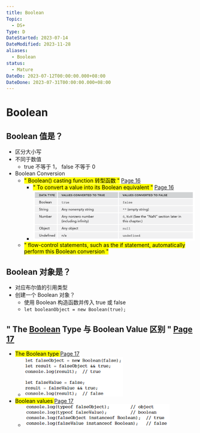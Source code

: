```yaml
---
title: Boolean
Topic:
  - DS+
Type: D
DateStarted: 2023-07-14
DateModified: 2023-11-28
aliases:
  - Boolean
status:
  - Mature
DateDo: 2023-07-12T00:00:00.000+08:00
DateDone: 2023-07-31T00:00:00.000+08:00
---
```


# Boolean

## Boolean 值是？

- 区分大小写
- 不同于数值
  - true 不等于 1， false 不等于 0
- Boolean Conversion
  - <mark class="hltr-orange ">" Boolean() casting function 转型函数 "</mark> [Page 16 ](zotero://open-pdf/library/items/2BS329KQ?page=16&annotation=HTTDACCT)
    - <mark class="hltr-yellow ">" To convert a value into its Boolean equivalent "</mark> [Page 16 ](zotero://open-pdf/library/items/2BS329KQ?page=16&annotation=H5YGYMRG)
    - ![](./z-Assets/C3LanguageBasics-16-x46-y210.png)
  - <mark class="hltr-yellow ">" flow-control statements, such as the if statement, automatically perform this Boolean conversion "</mark>

## Boolean 对象是？

- 对应布尔值的引用类型
- 创建一个 Boolean 对象？
  - 使用 Boolean 构造函数并传入 true 或 false
  - `let booleanObject = new Boolean(true);`

## " The [Boolean]() Type 与 Boolean Value 区别 " [Page 17 ](zotero://open-pdf/library/items/6CRSJHBD?page=17&annotation=YZAPCZN6)

- <mark class="hltr-orange "> The Boolean type </mark> [Page 17](zotero://open-pdf/library/items/6CRSJHBD?page=17&annotation=MP9GBAAN)
  - ![](./z-Assets/C05BasicReferenceTypes-17-x93-y390.png)
- <mark class="hltr-orange "> Boolean values </mark> [Page 17](zotero://open-pdf/library/items/6CRSJHBD?page=17&annotation=WP3KNF32)
  - ![](./z-Assets/C05BasicReferenceTypes-17-x91-y224.png)
